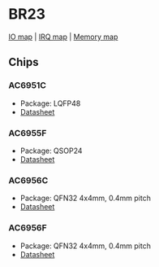 # BR23

[IO map](iomap.md) | [IRQ map](irq.md) | [Memory map](memmap.md)

## Chips

### AC6951C

- Package: LQFP48
- [Datasheet](http://www.lenzetech.com/public/store/pdf/jsggs/AC6951C%C2%A0Datasheet%C2%A0V1.3.pdf)

### AC6955F

- Package: QSOP24
- [Datasheet](http://www.lenzetech.com/public/store/pdf/jsggs/AC6955F%C2%A0Datasheet%C2%A0V1.1.pdf)

### AC6956C

- Package: QFN32 4x4mm, 0.4mm pitch
- [Datasheet](http://www.lenzetech.com/public/store/pdf/jsggs/AC6956C%20Datasheet%20V1.1.pdf)

### AC6956F

- Package: QFN32 4x4mm, 0.4mm pitch
- [Datasheet](https://www.lenzetech.com/public/store/pdf/jsggs/AC6956F%20Datasheet%20V1.2.pdf)
